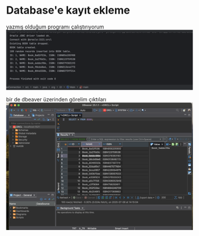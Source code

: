 # Database'e kayıt ekleme

yazmış olduğum programı çalıştırıyorum
![java](/homework13/programiCalistir.png)

bir de dbeaver üzerinden görelim çıktıları
![java](/homework13/dbGoruntu.png)